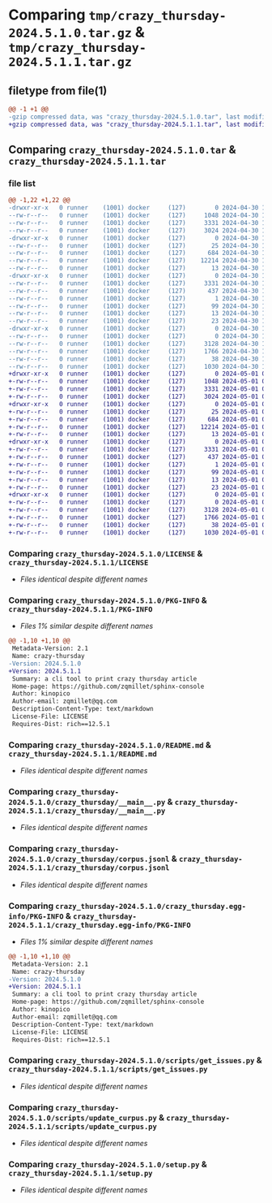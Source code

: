 # Comparing `tmp/crazy_thursday-2024.5.1.0.tar.gz` & `tmp/crazy_thursday-2024.5.1.1.tar.gz`

## filetype from file(1)

```diff
@@ -1 +1 @@
-gzip compressed data, was "crazy_thursday-2024.5.1.0.tar", last modified: Tue Apr 30 17:27:00 2024, max compression
+gzip compressed data, was "crazy_thursday-2024.5.1.1.tar", last modified: Wed May  1 05:28:49 2024, max compression
```

## Comparing `crazy_thursday-2024.5.1.0.tar` & `crazy_thursday-2024.5.1.1.tar`

### file list

```diff
@@ -1,22 +1,22 @@
-drwxr-xr-x   0 runner    (1001) docker     (127)        0 2024-04-30 17:27:00.381198 crazy_thursday-2024.5.1.0/
--rw-r--r--   0 runner    (1001) docker     (127)     1048 2024-04-30 17:26:51.000000 crazy_thursday-2024.5.1.0/LICENSE
--rw-r--r--   0 runner    (1001) docker     (127)     3331 2024-04-30 17:27:00.381198 crazy_thursday-2024.5.1.0/PKG-INFO
--rw-r--r--   0 runner    (1001) docker     (127)     3024 2024-04-30 17:26:51.000000 crazy_thursday-2024.5.1.0/README.md
-drwxr-xr-x   0 runner    (1001) docker     (127)        0 2024-04-30 17:27:00.377198 crazy_thursday-2024.5.1.0/crazy_thursday/
--rw-r--r--   0 runner    (1001) docker     (127)       25 2024-04-30 17:26:55.000000 crazy_thursday-2024.5.1.0/crazy_thursday/__init__.py
--rw-r--r--   0 runner    (1001) docker     (127)      684 2024-04-30 17:26:51.000000 crazy_thursday-2024.5.1.0/crazy_thursday/__main__.py
--rw-r--r--   0 runner    (1001) docker     (127)    12214 2024-04-30 17:26:55.000000 crazy_thursday-2024.5.1.0/crazy_thursday/corpus.jsonl
--rw-r--r--   0 runner    (1001) docker     (127)       13 2024-04-30 17:26:51.000000 crazy_thursday-2024.5.1.0/crazy_thursday/requirements.txt
-drwxr-xr-x   0 runner    (1001) docker     (127)        0 2024-04-30 17:27:00.381198 crazy_thursday-2024.5.1.0/crazy_thursday.egg-info/
--rw-r--r--   0 runner    (1001) docker     (127)     3331 2024-04-30 17:27:00.000000 crazy_thursday-2024.5.1.0/crazy_thursday.egg-info/PKG-INFO
--rw-r--r--   0 runner    (1001) docker     (127)      437 2024-04-30 17:27:00.000000 crazy_thursday-2024.5.1.0/crazy_thursday.egg-info/SOURCES.txt
--rw-r--r--   0 runner    (1001) docker     (127)        1 2024-04-30 17:27:00.000000 crazy_thursday-2024.5.1.0/crazy_thursday.egg-info/dependency_links.txt
--rw-r--r--   0 runner    (1001) docker     (127)       99 2024-04-30 17:27:00.000000 crazy_thursday-2024.5.1.0/crazy_thursday.egg-info/entry_points.txt
--rw-r--r--   0 runner    (1001) docker     (127)       13 2024-04-30 17:27:00.000000 crazy_thursday-2024.5.1.0/crazy_thursday.egg-info/requires.txt
--rw-r--r--   0 runner    (1001) docker     (127)       23 2024-04-30 17:27:00.000000 crazy_thursday-2024.5.1.0/crazy_thursday.egg-info/top_level.txt
-drwxr-xr-x   0 runner    (1001) docker     (127)        0 2024-04-30 17:27:00.381198 crazy_thursday-2024.5.1.0/scripts/
--rw-r--r--   0 runner    (1001) docker     (127)        0 2024-04-30 17:26:51.000000 crazy_thursday-2024.5.1.0/scripts/__init__.py
--rw-r--r--   0 runner    (1001) docker     (127)     3128 2024-04-30 17:26:51.000000 crazy_thursday-2024.5.1.0/scripts/get_issues.py
--rw-r--r--   0 runner    (1001) docker     (127)     1766 2024-04-30 17:26:51.000000 crazy_thursday-2024.5.1.0/scripts/update_curpus.py
--rw-r--r--   0 runner    (1001) docker     (127)       38 2024-04-30 17:27:00.381198 crazy_thursday-2024.5.1.0/setup.cfg
--rw-r--r--   0 runner    (1001) docker     (127)     1030 2024-04-30 17:26:51.000000 crazy_thursday-2024.5.1.0/setup.py
+drwxr-xr-x   0 runner    (1001) docker     (127)        0 2024-05-01 05:28:49.591485 crazy_thursday-2024.5.1.1/
+-rw-r--r--   0 runner    (1001) docker     (127)     1048 2024-05-01 05:28:42.000000 crazy_thursday-2024.5.1.1/LICENSE
+-rw-r--r--   0 runner    (1001) docker     (127)     3331 2024-05-01 05:28:49.591485 crazy_thursday-2024.5.1.1/PKG-INFO
+-rw-r--r--   0 runner    (1001) docker     (127)     3024 2024-05-01 05:28:42.000000 crazy_thursday-2024.5.1.1/README.md
+drwxr-xr-x   0 runner    (1001) docker     (127)        0 2024-05-01 05:28:49.591485 crazy_thursday-2024.5.1.1/crazy_thursday/
+-rw-r--r--   0 runner    (1001) docker     (127)       25 2024-05-01 05:28:45.000000 crazy_thursday-2024.5.1.1/crazy_thursday/__init__.py
+-rw-r--r--   0 runner    (1001) docker     (127)      684 2024-05-01 05:28:42.000000 crazy_thursday-2024.5.1.1/crazy_thursday/__main__.py
+-rw-r--r--   0 runner    (1001) docker     (127)    12214 2024-05-01 05:28:45.000000 crazy_thursday-2024.5.1.1/crazy_thursday/corpus.jsonl
+-rw-r--r--   0 runner    (1001) docker     (127)       13 2024-05-01 05:28:42.000000 crazy_thursday-2024.5.1.1/crazy_thursday/requirements.txt
+drwxr-xr-x   0 runner    (1001) docker     (127)        0 2024-05-01 05:28:49.591485 crazy_thursday-2024.5.1.1/crazy_thursday.egg-info/
+-rw-r--r--   0 runner    (1001) docker     (127)     3331 2024-05-01 05:28:49.000000 crazy_thursday-2024.5.1.1/crazy_thursday.egg-info/PKG-INFO
+-rw-r--r--   0 runner    (1001) docker     (127)      437 2024-05-01 05:28:49.000000 crazy_thursday-2024.5.1.1/crazy_thursday.egg-info/SOURCES.txt
+-rw-r--r--   0 runner    (1001) docker     (127)        1 2024-05-01 05:28:49.000000 crazy_thursday-2024.5.1.1/crazy_thursday.egg-info/dependency_links.txt
+-rw-r--r--   0 runner    (1001) docker     (127)       99 2024-05-01 05:28:49.000000 crazy_thursday-2024.5.1.1/crazy_thursday.egg-info/entry_points.txt
+-rw-r--r--   0 runner    (1001) docker     (127)       13 2024-05-01 05:28:49.000000 crazy_thursday-2024.5.1.1/crazy_thursday.egg-info/requires.txt
+-rw-r--r--   0 runner    (1001) docker     (127)       23 2024-05-01 05:28:49.000000 crazy_thursday-2024.5.1.1/crazy_thursday.egg-info/top_level.txt
+drwxr-xr-x   0 runner    (1001) docker     (127)        0 2024-05-01 05:28:49.591485 crazy_thursday-2024.5.1.1/scripts/
+-rw-r--r--   0 runner    (1001) docker     (127)        0 2024-05-01 05:28:42.000000 crazy_thursday-2024.5.1.1/scripts/__init__.py
+-rw-r--r--   0 runner    (1001) docker     (127)     3128 2024-05-01 05:28:42.000000 crazy_thursday-2024.5.1.1/scripts/get_issues.py
+-rw-r--r--   0 runner    (1001) docker     (127)     1766 2024-05-01 05:28:42.000000 crazy_thursday-2024.5.1.1/scripts/update_curpus.py
+-rw-r--r--   0 runner    (1001) docker     (127)       38 2024-05-01 05:28:49.595485 crazy_thursday-2024.5.1.1/setup.cfg
+-rw-r--r--   0 runner    (1001) docker     (127)     1030 2024-05-01 05:28:42.000000 crazy_thursday-2024.5.1.1/setup.py
```

### Comparing `crazy_thursday-2024.5.1.0/LICENSE` & `crazy_thursday-2024.5.1.1/LICENSE`

 * *Files identical despite different names*

### Comparing `crazy_thursday-2024.5.1.0/PKG-INFO` & `crazy_thursday-2024.5.1.1/PKG-INFO`

 * *Files 1% similar despite different names*

```diff
@@ -1,10 +1,10 @@
 Metadata-Version: 2.1
 Name: crazy-thursday
-Version: 2024.5.1.0
+Version: 2024.5.1.1
 Summary: a cli tool to print crazy thursday article
 Home-page: https://github.com/zqmillet/sphinx-console
 Author: kinopico
 Author-email: zqmillet@qq.com
 Description-Content-Type: text/markdown
 License-File: LICENSE
 Requires-Dist: rich==12.5.1
```

### Comparing `crazy_thursday-2024.5.1.0/README.md` & `crazy_thursday-2024.5.1.1/README.md`

 * *Files identical despite different names*

### Comparing `crazy_thursday-2024.5.1.0/crazy_thursday/__main__.py` & `crazy_thursday-2024.5.1.1/crazy_thursday/__main__.py`

 * *Files identical despite different names*

### Comparing `crazy_thursday-2024.5.1.0/crazy_thursday/corpus.jsonl` & `crazy_thursday-2024.5.1.1/crazy_thursday/corpus.jsonl`

 * *Files identical despite different names*

### Comparing `crazy_thursday-2024.5.1.0/crazy_thursday.egg-info/PKG-INFO` & `crazy_thursday-2024.5.1.1/crazy_thursday.egg-info/PKG-INFO`

 * *Files 1% similar despite different names*

```diff
@@ -1,10 +1,10 @@
 Metadata-Version: 2.1
 Name: crazy-thursday
-Version: 2024.5.1.0
+Version: 2024.5.1.1
 Summary: a cli tool to print crazy thursday article
 Home-page: https://github.com/zqmillet/sphinx-console
 Author: kinopico
 Author-email: zqmillet@qq.com
 Description-Content-Type: text/markdown
 License-File: LICENSE
 Requires-Dist: rich==12.5.1
```

### Comparing `crazy_thursday-2024.5.1.0/scripts/get_issues.py` & `crazy_thursday-2024.5.1.1/scripts/get_issues.py`

 * *Files identical despite different names*

### Comparing `crazy_thursday-2024.5.1.0/scripts/update_curpus.py` & `crazy_thursday-2024.5.1.1/scripts/update_curpus.py`

 * *Files identical despite different names*

### Comparing `crazy_thursday-2024.5.1.0/setup.py` & `crazy_thursday-2024.5.1.1/setup.py`

 * *Files identical despite different names*

